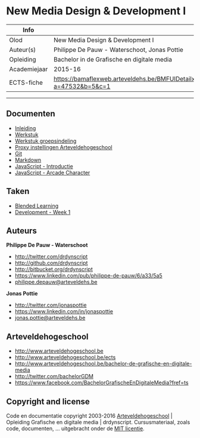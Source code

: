 New Media Design & Development I
================================

|Info|  |
|----|---|
|Olod|New Media Design & Development I|
|Auteur(s)|Philippe De Pauw - Waterschoot, Jonas Pottie|
|Opleiding|Bachelor in de Grafische en digitale media|
|Academiejaar|2015-16|
|ECTS-fiche|https://bamaflexweb.arteveldehs.be/BMFUIDetailxOLOD.aspx?a=47532&b=5&c=1|

***

Documenten
----------

* [Inleiding](docs/inleiding.md)
* [Werkstuk](docs/werkstuk.md)
* [Werkstuk groepsindeling](docs/werkstuk_groepsindeling.md)
* [Proxy instellingen Arteveldehogeschool](docs/proxysettings.md)
* [Git](docs/git.md)
* [Markdown](docs/markdown.md)
* [JavaScript - Introductie](docs/js_introduction.md)
* [JavaScript - Arcade Character](docs/js_arcadecharacter.md)

Taken
-----
* [Blended Learning](tasks/blended_learning.md) 
* [Development - Week 1](tasks/week1.md) 

Auteurs
--------

**Philippe De Pauw - Waterschoot**

* <http://twitter.com/drdynscript>
* <http://github.com/drdynscript>
* <http://bitbucket.org/drdynscript>
* <https://www.linkedin.com/pub/philippe-de-pauw/6/a33/5a5>
* <philippe.depauw@arteveldehs.be>
	
**Jonas Pottie**

* <http://twitter.com/jonaspottie>
* <https://www.linkedin.com/in/jonaspottie>
* <jonas.pottie@arteveldehs.be>

Arteveldehogeschool
-------------------

- <http://www.arteveldehogeschool.be>
- <http://www.arteveldehogeschool.be/ects>
- <http://www.arteveldehogeschool.be/bachelor-de-grafische-en-digitale-media>
- <http://twitter.com/bachelorGDM>
- <https://www.facebook.com/BachelorGrafischeEnDigitaleMedia?fref=ts>


Copyright and license
---------------------

Code en documentatie copyright 2003-2016 [Arteveldehogeschool](http://www.arteveldehogeschool.be) | Opleiding Grafische en digitale media | drdynscript. Cursusmateriaal, zoals code, documenten, ... uitgebracht onder de [MIT licentie](LICENSE).